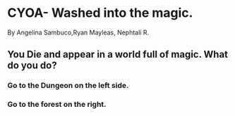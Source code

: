 # CYOA- Washed into the magic.
By Angelina Sambuco,Ryan Mayleas, Nephtali R.

## You Die and appear in a world full of magic. What do you do?

### Go to the Dungeon on the left side.
### Go to the forest on the right.
